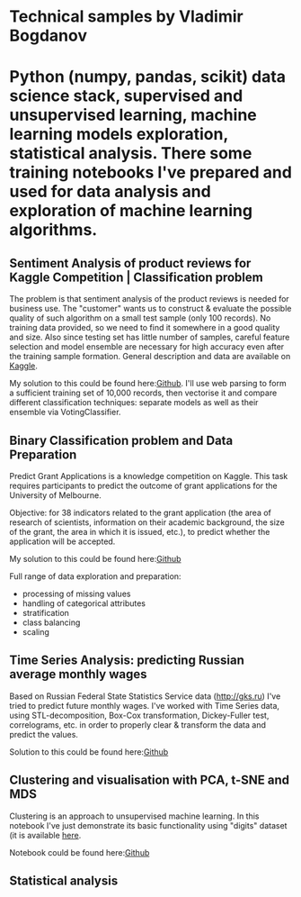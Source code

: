# Technical samples by Vladimir Bogdanov

# Python (numpy, pandas, scikit) data science stack, supervised and unsupervised learning, machine learning models exploration, statistical analysis. There some training notebooks I've prepared and used for data analysis and exploration of machine learning algorithms. 


## Sentiment Analysis of product reviews for Kaggle Competition | Classification problem

The problem is that sentiment analysis of the product reviews is needed for business use. The "customer" wants us to construct & evaluate the possible quality of such algorithm on a small test sample (only 100 records). No training data provided, so we need to find it somewhere in a good quality and size. Also since testing set has little number of samples, careful feature selection and model ensemble are necessary for high accuracy even after the training sample formation. General description and data are available on [Kaggle](https://www.kaggle.com/c/product-reviews-sentiment-analysis/).

My solution to this could be found here:[Github](https://github.com/VBogdanov1/VBogdanov1.github.io/blob/master/Notebooks/Kaggle_Sentiment_Analysis-InClassCompetition.ipynb). I'll use web parsing to form a sufficient training set of 10,000 records, then vectorise it and compare different classification techniques: separate models as well as their ensemble via VotingClassifier. 


## Binary Classification problem and Data Preparation

Predict Grant Applications is a knowledge competition on Kaggle. This task requires participants to predict the outcome of grant applications for the University of Melbourne.

Objective: for 38 indicators related to the grant application (the area of research of scientists, information on their academic background, the size of the grant, the area in which it is issued, etc.), to predict whether the application will be accepted.

My solution to this could be found here:[Github](https://github.com/VBogdanov1/VBogdanov1.github.io/blob/master/Notebooks/LogReg_and_Preprocessing.ipynb)

Full range of data exploration and preparation: 
- processing of missing values
- handling of categorical attributes
- stratification
- class balancing
- scaling

## Time Series Analysis: predicting Russian average monthly wages 

Based on Russian Federal State Statistics Service data (http://gks.ru) I've tried to predict future monthly wages. I've worked with Time Series data, using STL-decomposition, Box-Cox transformation, Dickey-Fuller test, correlograms, etc. in order to properly clear & transform the data and predict the values. 
 
Solution to this could be found here:[Github](https://github.com/VBogdanov1/VBogdanov1.github.io/blob/master/Notebooks/Time_Series_Analysis_RussianMonthlyWages.ipynb)

## Clustering and visualisation with PCA, t-SNE and MDS

Clustering is an approach to unsupervised machine learning. In this notebook I've just demonstrate its basic functionality using "digits" dataset (it is available [here](http://archive.ics.uci.edu/ml/datasets/Optical+Recognition+of+Handwritten+Digits).

Notebook could be found here:[Github](https://github.com/VBogdanov1/VBogdanov1.github.io/blob/master/Notebooks/Clustering_and_visualisation_via_sklearn.ipynb)


## Statistical analysis

